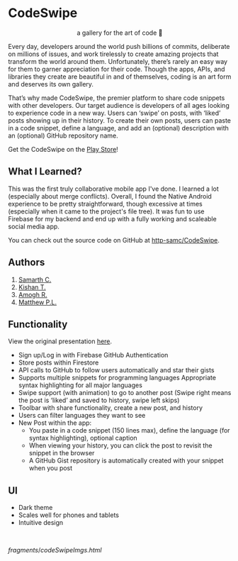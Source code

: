 # CodeSwipe
<p align="center">a gallery for the art of code 💞</p>

Every day, developers around the world push billions of commits, deliberate on millions of issues, and work tirelessly to create amazing projects that transform the world around them. Unfortunately, there’s rarely an easy way for them to garner appreciation for their code. Though the apps, APIs, and libraries they create are beautiful in and of themselves, coding is an art form and deserves its own gallery.

That’s why made CodeSwipe, the premier platform to share code snippets with other developers. Our target audience is developers of all ages looking to experience code in a new way. Users can ‘swipe’ on posts, with ‘liked’ posts showing up in their history. To create their own posts, users can paste in a code snippet, define a language, and add an (optional) description with an (optional) GitHub repository name.

Get the CodeSwipe on the [Play Store]()!


## What I Learned?
This was the first truly collaborative mobile app I've done. I learned a lot (especially about merge conflicts). Overall, I found the Native Android experience to be pretty straightforward, though excessive at times (especially when it came to the project's file tree). It was fun to use Firebase for my backend and end up with a fully working and scaleable social media app.

You can check out the source code on GitHub at [http-samc/CodeSwipe](https://github.com/http-samc/CodeSwipe).

## Authors
1. [Samarth C.](https://github.com/http-samc)
2. [Kishan T.](https://github.com/KishanTeeka)
3. [Amogh R.](https://github.com/booghaa)
4. [Matthew P.L.](https://github.com/bilbaothanos6)

## Functionality
View the original presentation [here](https://docs.google.com/presentation/d/1hbRp2vDYWBegtlSsMT9lSRWWYzY8sU5DWmXpRK2TjsQ/edit?usp=sharing).
- Sign up/Log in with Firebase GitHub Authentication
- Store posts within Firestore
- API calls to GitHub to follow users automatically and star their gists
- Supports multiple snippets for programming languages Appropriate syntax highlighting for all major languages
- Swipe support (with animation) to go to another post (Swipe right means the post is ‘liked’ and saved to history, swipe left skips)
- Toolbar with share functionality, create a new post, and history
- Users can filter languages they want to see
- New Post within the app:
    - You paste in a code snippet (150 lines max), define the language (for syntax highlighting), optional caption
    - When viewing your history, you can click the post to revisit the snippet in the browser
    - A GitHub Gist repository is automatically created with your snippet when you post

## UI
- Dark theme
- Scales well for phones and tablets
- Intuitive design

<br>

${fragments/codeSwipeImgs.html}$

